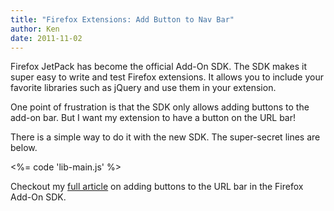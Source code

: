 ```yaml
--- 
title: "Firefox Extensions: Add Button to Nav Bar"
author: Ken
date: 2011-11-02
---
```


Firefox JetPack has become the official Add-On SDK. The SDK makes it super easy to write and test Firefox extensions. It allows you to include your favorite libraries such as jQuery and use them in your extension.

One point of frustration is that the SDK only allows adding buttons to the add-on bar. But I want my extension to have a button on the URL bar!

There is a simple way to do it with the new SDK. The super-secret lines are below.

<%= code 'lib-main.js' %>

Checkout my [full article](http://kendsnyder.com/posts/firefox-extensions-add-button-to-nav-bar "Read article") on adding buttons to the URL bar in the Firefox Add-On SDK.
